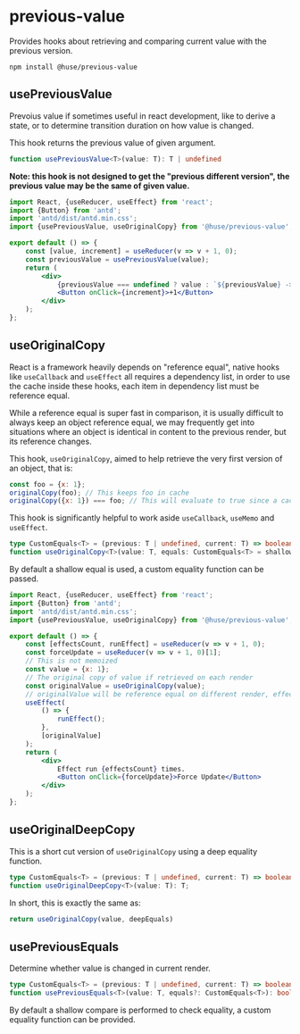 # previous-value

Provides hooks about retrieving and comparing current value with the previous version.

```shell
npm install @huse/previous-value
```

## usePreviousValue

Prevoius value if sometimes useful in react development, like to derive a state,
or to determine transition duration on how value is changed.

This hook returns the previous value of given argument.

```typescript
function usePreviousValue<T>(value: T): T | undefined
```

**Note: this hook is not designed to get the "previous different version", the previous value may be the same of given value.**

```jsx
import React, {useReducer, useEffect} from 'react';
import {Button} from 'antd';
import 'antd/dist/antd.min.css';
import {usePreviousValue, useOriginalCopy} from '@huse/previous-value';

export default () => {
    const [value, increment] = useReducer(v => v + 1, 0);
    const previousValue = usePreviousValue(value);
    return (
        <div>
            {previousValue === undefined ? value : `${previousValue} -> ${value}`}
            <Button onClick={increment}>+1</Button>
        </div>
    );
};
```

## useOriginalCopy

React is a framework heavily depends on "reference equal",
native hooks like `useCallback` and `useEffect` all requires a dependency list,
in order to use the cache inside these hooks, each item in dependency list must be reference equal.

While a reference equal is super fast in comparison, it is usually difficult to always keep an object reference equal,
we may frequently get into situations where an object is identical in content to the previous render,
but its reference changes.

This hook, `useOriginalCopy`, aimed to help retrieve the very first version of an object, that is:

```javascript
const foo = {x: 1};
originalCopy(foo); // This keeps foo in cache
originalCopy({x: 1}) === foo; // This will evaluate to true since a cached version is returned
```

This hook is significantly helpful to work aside `useCallback`, `useMemo` and `useEffect`.

```typescript
type CustomEquals<T> = (previous: T | undefined, current: T) => boolean;
function useOriginalCopy<T>(value: T, equals: CustomEquals<T> = shallowEquals): T
```

By default a shallow equal is used, a custom equality function can be passed.

```jsx
import React, {useReducer, useEffect} from 'react';
import {Button} from 'antd';
import 'antd/dist/antd.min.css';
import {usePreviousValue, useOriginalCopy} from '@huse/previous-value';

export default () => {
    const [effectsCount, runEffect] = useReducer(v => v + 1, 0);
    const forceUpdate = useReducer(v => v + 1, 0)[1];
    // This is not memoized
    const value = {x: 1};
    // The original copy of value if retrieved on each render
    const originalValue = useOriginalCopy(value);
    // originalValue will be reference equal on different render, effect runs only once
    useEffect(
        () => {
            runEffect();
        },
        [originalValue]
    );
    return (
        <div>
            Effect run {effectsCount} times.
            <Button onClick={forceUpdate}>Force Update</Button>
        </div>
    );
};
```

## useOriginalDeepCopy

This is a short cut version of `useOriginalCopy` using a deep equality function.

```typescript
type CustomEquals<T> = (previous: T | undefined, current: T) => boolean;
function useOriginalDeepCopy<T>(value: T): T;
```

In short, this is exactly the same as:

```javascript
return useOriginalCopy(value, deepEquals)
```

## usePreviousEquals

Determine whether value is changed in current render.

```typescript
type CustomEquals<T> = (previous: T | undefined, current: T) => boolean
function usePreviousEquals<T>(value: T, equals?: CustomEquals<T>): boolean;
```

By default a shallow compare is performed to check equality, a custom equality function can be provided.
